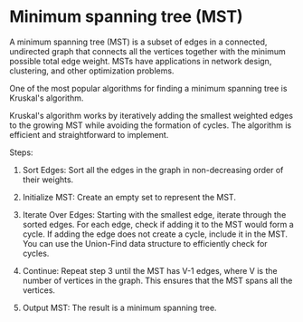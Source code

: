 # Minimum spanning tree (MST)

A minimum spanning tree (MST) is a subset of edges in a connected, undirected graph that connects all the vertices together with the minimum possible total edge weight. MSTs have applications in network design, clustering, and other optimization problems. 

One of the most popular algorithms for finding a minimum spanning tree is Kruskal's algorithm.

Kruskal's algorithm works by iteratively adding the smallest weighted edges to the growing MST while avoiding the formation of cycles. The algorithm is efficient and straightforward to implement.

Steps:

1. Sort Edges: Sort all the edges in the graph in non-decreasing order of their weights.

2. Initialize MST: Create an empty set to represent the MST.

3. Iterate Over Edges: Starting with the smallest edge, iterate through the sorted edges. For each edge, check if adding it to the MST would form a cycle. If adding the edge does not create a cycle, include it in the MST. You can use the Union-Find data structure to efficiently check for cycles.

4. Continue: Repeat step 3 until the MST has V-1 edges, where V is the number of vertices in the graph. This ensures that the MST spans all the vertices.

5. Output MST: The result is a minimum spanning tree.
